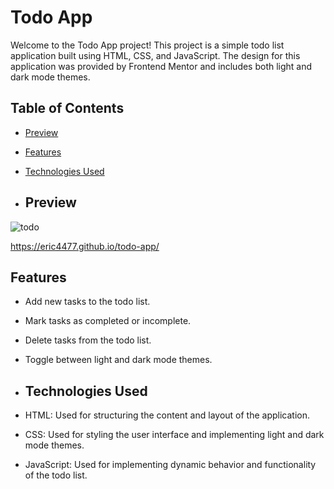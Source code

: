 # Todo App

Welcome to the Todo App project! This project is a simple todo list application built using HTML, CSS, and JavaScript. The design for this application was provided by Frontend Mentor and includes both light and dark mode themes.

## Table of Contents

- [Preview](#preview)
- [Features](#features)
- [Technologies Used](#technologies-used)

- ## Preview

![todo](https://github.com/eric4477/todo-app/assets/108191582/a7be56c8-3ca1-4e19-9912-e5af0c6f48dc)

https://eric4477.github.io/todo-app/

## Features

- Add new tasks to the todo list.
- Mark tasks as completed or incomplete.
- Delete tasks from the todo list.
- Toggle between light and dark mode themes.

- ## Technologies Used

- HTML: Used for structuring the content and layout of the application.
- CSS: Used for styling the user interface and implementing light and dark mode themes.
- JavaScript: Used for implementing dynamic behavior and functionality of the todo list.
